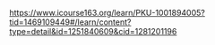 
https://www.icourse163.org/learn/PKU-1001894005?tid=1469109449#/learn/content?type=detail&id=1251840609&cid=1281201196
